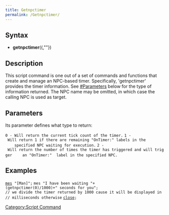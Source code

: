 ```yaml
---
title: Getnpctimer
permalink: /Getnpctimer/
---
```


Syntax
------

-   **getnpctimer**(<type of information>{,"<NPC name>"})

Description
-----------

This script command is one out of a set of commands and functions that create and manage an NPC-based timer. Specifically, 'getnpctimer' provides the timer information. See [\#Parameters](/#Parameters "wikilink") below for the type of information returned. The NPC name may be omitted, in which case the calling NPC is used as target.

Parameters
----------

Its parameter defines what type to return:

`0 - Will return the current tick count of the timer.`
`1 - Will return 1 if there are remaining "OnTimer`<ticks>`:" labels in the `
`    specified NPC waiting for execution.`
`2 - Will return the number of times the timer has triggered and will trigger`
`    an "OnTimer`<tick>`:"  label in the specified NPC.`

Examples
--------

[`mes`](/mes "wikilink")` "[Man]";`
`mes "I have been waiting "+(getnpctimer(0)/1000)+" seconds for you";`
`// we divide the timer returned by 1000 cause it will be displayed in `
`// milliseconds otherwise`
[`close`](/close "wikilink")`;`

[Category:Script Command](/Category:Script_Command "wikilink")